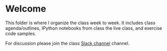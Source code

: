 # Welcome

This folder is where I organize the class week to week.  It includes class agenda/outlines, IPython notebooks from class the live class, and exercise code samples.

For discussion please join the class [Slack channel](https://uw2016pythoncourse.slack.com/) channel.
